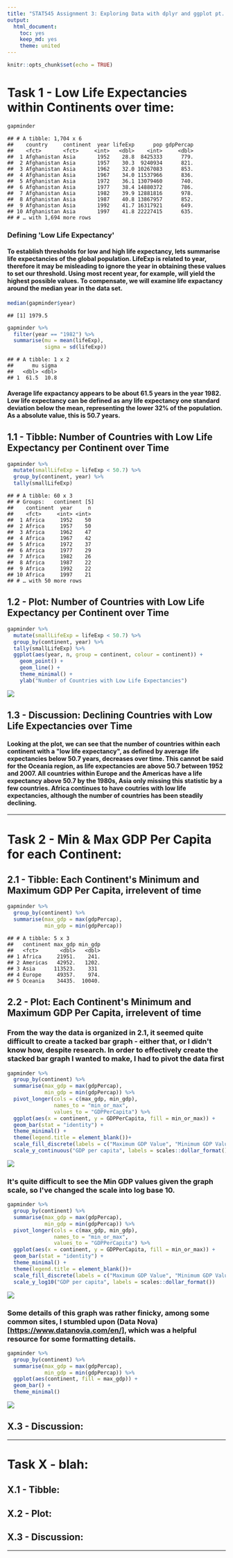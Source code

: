 ```yaml
---
title: "STAT545 Assignment 3: Exploring Data with dplyr and ggplot pt. II"
output:
  html_document:
    toc: yes
    keep_md: yes
    theme: united
---
```



```r
knitr::opts_chunk$set(echo = TRUE)
```



# Task 1 - Low Life Expectancies within Continents over time: 


```r
gapminder
```

```
## # A tibble: 1,704 x 6
##    country     continent  year lifeExp      pop gdpPercap
##    <fct>       <fct>     <int>   <dbl>    <int>     <dbl>
##  1 Afghanistan Asia       1952    28.8  8425333      779.
##  2 Afghanistan Asia       1957    30.3  9240934      821.
##  3 Afghanistan Asia       1962    32.0 10267083      853.
##  4 Afghanistan Asia       1967    34.0 11537966      836.
##  5 Afghanistan Asia       1972    36.1 13079460      740.
##  6 Afghanistan Asia       1977    38.4 14880372      786.
##  7 Afghanistan Asia       1982    39.9 12881816      978.
##  8 Afghanistan Asia       1987    40.8 13867957      852.
##  9 Afghanistan Asia       1992    41.7 16317921      649.
## 10 Afghanistan Asia       1997    41.8 22227415      635.
## # … with 1,694 more rows
```


### Defining 'Low Life Expectancy'

#### To establish thresholds for low and high life expectancy, lets summarise life expectancies of the global population. LifeExp is related to year, therefore it may be misleading to ignore the year in obtaining these values to set our threshold. Using most recent year, for example, will yield the highest possible values. To compensate, we will examine life expactancy around the median year in the data set.


```r
median(gapminder$year)
```

```
## [1] 1979.5
```


```r
gapminder %>% 
  filter(year == "1982") %>% 
  summarise(mu = mean(lifeExp),
            sigma = sd(lifeExp)) 
```

```
## # A tibble: 1 x 2
##      mu sigma
##   <dbl> <dbl>
## 1  61.5  10.8
```


#### Average life expactancy appears to be about 61.5 years in the year 1982. Low life expectancy can be defined as any life expectancy one standard deviation below the mean, representing the lower 32% of the population. As a absolute value, this is 50.7 years.

## 1.1 - Tibble: Number of Countries with Low Life Expectancy per Continent over Time


```r
gapminder %>% 
  mutate(smallLifeExp = lifeExp < 50.7) %>% 
  group_by(continent, year) %>% 
  tally(smallLifeExp)
```

```
## # A tibble: 60 x 3
## # Groups:   continent [5]
##    continent  year     n
##    <fct>     <int> <int>
##  1 Africa     1952    50
##  2 Africa     1957    50
##  3 Africa     1962    47
##  4 Africa     1967    42
##  5 Africa     1972    37
##  6 Africa     1977    29
##  7 Africa     1982    26
##  8 Africa     1987    22
##  9 Africa     1992    22
## 10 Africa     1997    21
## # … with 50 more rows
```

## 1.2 - Plot: Number of Countries with Low Life Expectancy per Continent over Time


```r
gapminder %>% 
  mutate(smallLifeExp = lifeExp < 50.7) %>% 
  group_by(continent, year) %>% 
  tally(smallLifeExp) %>% 
  ggplot(aes(year, n, group = continent, colour = continent)) +
    geom_point() + 
    geom_line() +
    theme_minimal() +
    ylab("Number of Countries with Low Life Expectancies")
```

![](hw3.0_dplyr-ggplot-pt.2_files/figure-html/unnamed-chunk-6-1.png)<!-- -->


## 1.3 - Discussion: Declining Countries with Low Life Expectancies over Time

#### Looking at the plot, we can see that the number of countries within each continent with a "low life expectancy", as defined by average life expectancies below 50.7 years, decreases over time. This cannot be said for the Oceania region, as life expectancies are above 50.7 between 1952 and 2007. All countries within Europe and the Americas have a life expectancy above 50.7 by the 1980s, Asia only missing this statistic by a few countries. Africa continues to have coutries with low life expectancies, although the number of countries has been steadily declining.

------

# Task 2 - Min & Max GDP Per Capita for each Continent: 

## 2.1 - Tibble: Each Continent's Minimum and Maximum GDP Per Capita, irrelevent of time


```r
gapminder %>% 
  group_by(continent) %>% 
  summarise(max_gdp = max(gdpPercap),
            min_gdp = min(gdpPercap))
```

```
## # A tibble: 5 x 3
##   continent max_gdp min_gdp
##   <fct>       <dbl>   <dbl>
## 1 Africa     21951.    241.
## 2 Americas   42952.   1202.
## 3 Asia      113523.    331 
## 4 Europe     49357.    974.
## 5 Oceania    34435.  10040.
```

## 2.2 - Plot: Each Continent's Minimum and Maximum GDP Per Capita, irrelevent of time

### From the way the data is organized in 2.1, it seemed quite difficult to create a tacked bar graph - either that, or I didn't know how, despite research. In order to effectively create the stacked bar graph I wanted to make, I had to pivot the data first


```r
gapminder %>% 
  group_by(continent) %>% 
  summarise(max_gdp = max(gdpPercap),
            min_gdp = min(gdpPercap)) %>% 
  pivot_longer(cols = c(max_gdp, min_gdp),
               names_to = "min_or_max",
               values_to = "GDPPerCapita") %>% 
  ggplot(aes(x = continent, y = GDPPerCapita, fill = min_or_max)) +
  geom_bar(stat = "identity") +
  theme_minimal() +
  theme(legend.title = element_blank())+
  scale_fill_discrete(labels = c("Maximum GDP Value", "Minimum GDP Value")) +
  scale_y_continuous("GDP per capita", labels = scales::dollar_format())
```

![](hw3.0_dplyr-ggplot-pt.2_files/figure-html/unnamed-chunk-8-1.png)<!-- -->

### It's quite difficult to see the Min GDP values given the graph scale, so I've changed the scale into log base 10.


```r
gapminder %>% 
  group_by(continent) %>% 
  summarise(max_gdp = max(gdpPercap),
            min_gdp = min(gdpPercap)) %>% 
  pivot_longer(cols = c(max_gdp, min_gdp),
               names_to = "min_or_max",
               values_to = "GDPPerCapita") %>% 
  ggplot(aes(x = continent, y = GDPPerCapita, fill = min_or_max)) +
  geom_bar(stat = "identity") +
  theme_minimal() +
  theme(legend.title = element_blank())+
  scale_fill_discrete(labels = c("Maximum GDP Value", "Minimum GDP Value")) +
  scale_y_log10("GDP per capita", labels = scales::dollar_format())
```

![](hw3.0_dplyr-ggplot-pt.2_files/figure-html/unnamed-chunk-9-1.png)<!-- -->


### Some details of this graph was rather finicky, among some common sites, I stumbled upon (Data Nova)[https://www.datanovia.com/en/], which was a helpful resource for some formatting details.



```r
gapminder %>% 
  group_by(continent) %>% 
  summarise(max_gdp = max(gdpPercap),
            min_gdp = min(gdpPercap)) %>% 
  ggplot(aes(continent, fill = max_gdp)) +
  geom_bar() +
  theme_minimal()
```

![](hw3.0_dplyr-ggplot-pt.2_files/figure-html/unnamed-chunk-10-1.png)<!-- -->


## X.3 - Discussion:

------

# Task X - blah: 

## X.1 - Tibble: 

## X.2 - Plot:

## X.3 - Discussion:

------

